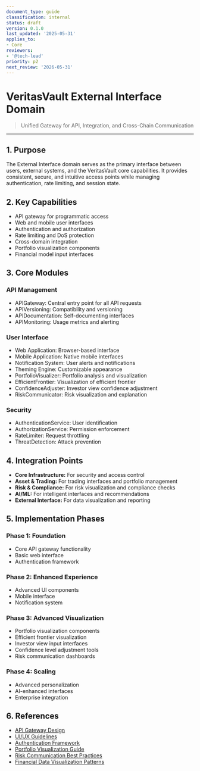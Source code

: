 ```yaml
---
document_type: guide
classification: internal
status: draft
version: 0.1.0
last_updated: '2025-05-31'
applies_to:
- Core
reviewers:
- '@tech-lead'
priority: p2
next_review: '2026-05-31'
---
```


# VeritasVault External Interface Domain

> Unified Gateway for API, Integration, and Cross-Chain Communication

---

## 1. Purpose

The External Interface domain serves as the primary interface between users, external systems, and the VeritasVault core capabilities. It provides consistent, secure, and intuitive access points while managing authentication, rate limiting, and session state.

## 2. Key Capabilities

* API gateway for programmatic access
* Web and mobile user interfaces
* Authentication and authorization
* Rate limiting and DoS protection
* Cross-domain integration
* Portfolio visualization components
* Financial model input interfaces

## 3. Core Modules

### API Management

* APIGateway: Central entry point for all API requests
* APIVersioning: Compatibility and versioning
* APIDocumentation: Self-documenting interfaces
* APIMonitoring: Usage metrics and alerting

### User Interface

* Web Application: Browser-based interface
* Mobile Application: Native mobile interfaces
* Notification System: User alerts and notifications
* Theming Engine: Customizable appearance
* PortfolioVisualizer: Portfolio analysis and visualization
* EfficientFrontier: Visualization of efficient frontier
* ConfidenceAdjuster: Investor view confidence adjustment
* RiskCommunicator: Risk visualization and explanation

### Security

* AuthenticationService: User identification
* AuthorizationService: Permission enforcement
* RateLimiter: Request throttling
* ThreatDetection: Attack prevention

## 4. Integration Points

* **Core Infrastructure:** For security and access control
* **Asset & Trading:** For trading interfaces and portfolio management
* **Risk & Compliance:** For risk visualization and compliance checks
* **AI/ML:** For intelligent interfaces and recommendations
* **External Interface:** For data visualization and reporting

## 5. Implementation Phases

### Phase 1: Foundation

* Core API gateway functionality
* Basic web interface
* Authentication framework

### Phase 2: Enhanced Experience

* Advanced UI components
* Mobile interface
* Notification system

### Phase 3: Advanced Visualization

* Portfolio visualization components
* Efficient frontier visualization
* Investor view input interfaces
* Confidence level adjustment tools
* Risk communication dashboards

### Phase 4: Scaling

* Advanced personalization
* AI-enhanced interfaces
* Enterprise integration

## 6. References

* [API Gateway Design](./api-gateway-design.md)
* [UI/UX Guidelines](./ui-ux-guidelines.md)
* [Authentication Framework](./authentication-framework.md)
* [Portfolio Visualization Guide](./portfolio-visualization.md)
* [Risk Communication Best Practices](./risk-communication.md)
* [Financial Data Visualization Patterns](./financial-visualization.md)

